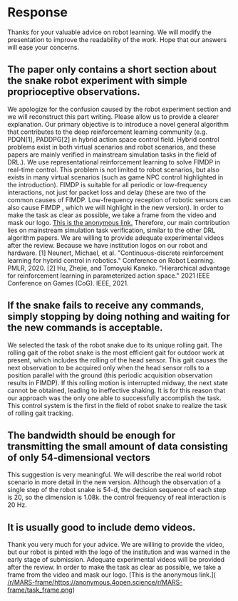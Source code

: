# Response
Thanks for your valuable advice on robot learning. We will modify the presentation to improve the readability of the work. Hope that our answers will ease your concerns.
## The paper only contains a short section about the snake robot experiment with simple proprioceptive observations.  
We apologize for the confusion caused by the robot experiment section and we will reconstruct this part writing. Please allow us to provide a clearer explanation. Our primary objective is to introduce a novel general algorithm that contributes to the deep reinforcement learning community (e.g. PDQN[1], PADDPG[2] in hybrid action space control field. Hybrid control problems exist in both virtual scenarios and robot scenarios, and these papers are mainly verified in mainstream simulation tasks in the field of DRL.). 
We use representational reinforcement learning to solve FIMDP in real-time control. This problem is not limited to robot scenarios, but also exists in many virtual scenarios (such as game NPC control highlighted in the introduction). FIMDP is suitable for all periodic or low-frequency interactions, not just for packet loss and delay (these are two of the common causes of FIMDP. Low-frequency reception of robotic sensors can also cause FIMDP , which we will highlight in the new version). In order to make the task as clear as possible, we take a frame from the video and mask our logo. [This is the anonymous link.](https://anonymous.4open.science/r/MARS-frame/task_frame.png)
Therefore, our main contribution lies on mainstream simulation task verification, similar to the other DRL algorithm papers. We are willing to provide adequate experimental videos after the review. Because we have institution logos on our robot and hardware. 
[1] Neunert, Michael, et al. "Continuous-discrete reinforcement learning for hybrid control in robotics." Conference on Robot Learning. PMLR, 2020.
[2] Hu, Zhejie, and Tomoyuki Kaneko. "Hierarchical advantage for reinforcement learning in parameterized action space." 2021 IEEE Conference on Games (CoG). IEEE, 2021.
## If the snake fails to receive any commands, simply stopping by doing nothing and waiting for the new commands is acceptable.
We selected the task of the robot snake due to its unique rolling gait. The rolling gait of the robot snake is the most efficient gait for outdoor work at present, which includes the rolling of the head sensor. This gait causes the next observation to be acquired only when the head sensor rolls to a position parallel with the ground (this periodic acquisition observation results in FIMDP). If this rolling motion is interrupted midway, the next state cannot be obtained, leading to ineffective shaking. It is for this reason that our approach was the only one able to successfully accomplish the task. This control system is the first in the field of robot snake to realize the task of rolling gait tracking.
## The bandwidth should be enough for transmitting the small amount of data consisting of only 54-dimensional vectors
This suggestion is very meaningful. We will describe the real world robot scenario in more detail in the new version. Although the observation of a single step of the robot snake is 54-d, the decision sequence of each step is 20, so the dimension is 1.08k. the control frequency of real interaction is 20 Hz.
## It is usually good to include demo videos.
Thank you very much for your advice. We are willing to provide the video, but our robot is pinted with the logo of the institution and was warned in the early stage of submission. Adequate experimental videos will be provided after the review. In order to make the task as clear as possible, we take a frame from the video and mask our logo. [This is the anonymous link.]([ /r/MARS-frame/](https://anonymous.4open.science/r/MARS-frame/task_frame.png)https://anonymous.4open.science/r/MARS-frame/task_frame.png)
